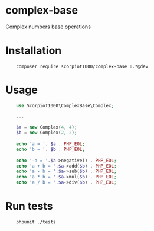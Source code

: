 # complex-base
Complex numbers base operations

Installation
====

```
    composer require scorpiot1000/complex-base 0.*@dev
```

Usage
====

```php
    use ScorpioT1000\ComplexBase\Complex;
    
    ...

    $a = new Complex(4, 4);
    $b = new Complex(2, 2);
    
    echo 'a = '. $a . PHP_EOL;
    echo 'b = '. $b . PHP_EOL;
    
    echo '-a = '.$a->negative() . PHP_EOL;
    echo 'a + b = '.$a->add($b) . PHP_EOL;
    echo 'a - b = '.$a->sub($b) . PHP_EOL;
    echo 'a * b = '.$a->mul($b) . PHP_EOL;
    echo 'a / b = '.$a->div($b) . PHP_EOL;
```

Run tests
====

```
    phpunit ./tests
```